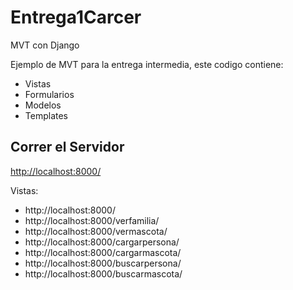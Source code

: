 # Entrega1Carcer
MVT con Django

Ejemplo de MVT para la entrega intermedia, este codigo contiene:

 - Vistas 
 - Formularios
 - Modelos
 - Templates

## Correr el Servidor

[http://localhost:8000/](http://localhost:8000/)

Vistas:
- http://localhost:8000/
- http://localhost:8000/verfamilia/
- http://localhost:8000/vermascota/
- http://localhost:8000/cargarpersona/
- http://localhost:8000/cargarmascota/
- http://localhost:8000/buscarpersona/
- http://localhost:8000/buscarmascota/

